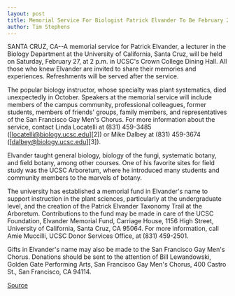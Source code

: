 ```yaml
---
layout: post
title: Memorial Service For Biologist Patrick Elvander To Be February 27, 1999 At UCSC
author: Tim Stephens
---
```


SANTA CRUZ, CA--A memorial service for Patrick Elvander, a lecturer in the Biology Department at the University of California, Santa Cruz, will be held on Saturday, February 27, at 2 p.m. in UCSC's Crown College Dining Hall. All those who knew Elvander are invited to share their memories and experiences. Refreshments will be served after the service.

The popular biology instructor, whose specialty was plant systematics, died unexpectedly in October. Speakers at the memorial service will include members of the campus community, professional colleagues, former students, members of friends' groups, family members, and representatives of the San Francisco Gay Men's Chorus. For more information about the service, contact Linda Locatelli at (831) 459-3485 ([locatelli@biology.ucsc.edu][2]) or Mike Dalbey at (831) 459-3674 ([dalbey@biology.ucsc.edu][3]).

Elvander taught general biology, biology of the fungi, systematic botany, and field botany, among other courses. One of his favorite sites for field study was the UCSC Arboretum, where he introduced many students and community members to the marvels of botany.

The university has established a memorial fund in Elvander's name to support instruction in the plant sciences, particularly at the undergraduate level, and the creation of the Patrick Elvander Taxonomy Trail at the Arboretum. Contributions to the fund may be made in care of the UCSC Foundation, Elvander Memorial Fund, Carriage House, 1156 High Street, University of California, Santa Cruz, CA 95064. For more information, call Amie Muccilli, UCSC Donor Services Office, at (831) 459-2501.

Gifts in Elvander's name may also be made to the San Francisco Gay Men's Chorus. Donations should be sent to the attention of Bill Lewandowski, Golden Gate Performing Arts, San Francisco Gay Men's Chorus, 400 Castro St., San Francisco, CA 94114.

[Source](http://www1.ucsc.edu/news_events/press_releases/archive/98-99/02-99/elvander.htm "Permalink to UC Santa Cruz: Elvander Memorial February 27")
